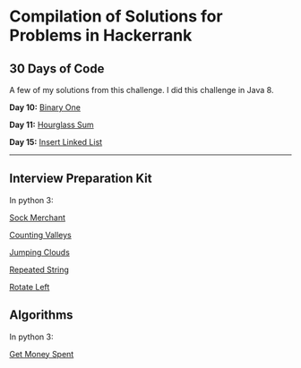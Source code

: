 # Compilation of Solutions for Problems in Hackerrank

## 30 Days of Code
A few of my solutions from this challenge. I did this challenge in Java 8.

**Day 10:** [Binary One](https://github.com/alexxg98/Coding-Challenges/blob/master/Hackerrank/binaryOnes.java)

**Day 11:** [Hourglass Sum](https://github.com/alexxg98/Coding-Challenges/blob/master/Hackerrank/hourglassSum.java)

**Day 15:** [Insert Linked List](https://github.com/alexxg98/Coding-Challenges/blob/master/Hackerrank/insertLinkedList.java)

___
## Interview Preparation Kit
In python 3:

[Sock Merchant](https://github.com/alexxg98/Coding-Challenges/blob/master/Hackerrank/sockMerchant.py)

[Counting Valleys](https://github.com/alexxg98/Coding-Challenges/blob/master/Hackerrank/countingValleys.py)

[Jumping Clouds](https://github.com/alexxg98/Coding-Challenges/blob/master/Hackerrank/jumpingOnClouds.py)

[Repeated String](https://github.com/alexxg98/Coding-Challenges/blob/master/Hackerrank/repeatedString.py)

[Rotate Left](https://github.com/alexxg98/Coding-Challenges/blob/master/Hackerrank/rotLeft.py)

## Algorithms
In python 3:

[Get Money Spent](https://github.com/alexxg98/Coding-Challenges/blob/master/Hackerrank/getMoneySpent.py)
